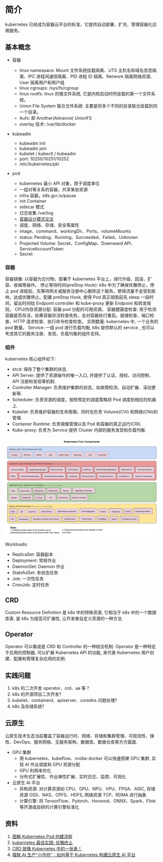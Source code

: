 # 简介
kubernetes 已经成为容器云平台的标准，它提供自动部署、扩充、管理容器化应用服务。

## 基本概念
+ 容器
    - linux namespace: Mount 文件系统挂载隔离、UTS 主机名和域名信息隔离、IPC 进程间通信隔离、PID 进程 ID 隔离、Network 隔离网络资源、User 隔离用户和用户组
    - linux cgroups: /sys/fs/cgroup
    - linux rootfs: linux 的根文件系统, 它是内核启动时所挂载的第一个文件系统。
    - Union File System 联合文件系统: 主要是将多个不同的目录联合挂载到同一个目录。
    - Aufs: 即 Another(Advance) UnionFS
    - overlay 技术: /var/lib/docker
+ kubeadm
    - kubeadm init
    - kubeadm join
    - kubelet / kubectl / kubeadm
    - port: 10250/10251/10252
    - /etc/kubernetes/pki

+ pod
    - kubernetes 最小 API 对象，原子调度单位
    - 一组对等关系的容器，共享某些资源
    - infra 容器，k8s.gcr.io/pause
    - init Container
    - sidecar 模式
    - 日志收集 /var/log
    - <a href="./pdf/design_patterns_for_container_based_distributed_system.pdf" title="容器设计模式">容器设计模式论文</a>
    - 调度、网络、存储、安全等属性
    - image、command、workingDir、Ports、volumeMounts
    - status: Pending、Running、Succeeded、Failed、Unknown
    - Projected Volume: Secret、ConfigMap、Downward API、ServiceAccountToken
    - Secret

### 容器
容器镜像: 以容器为交付物，部署于 kubernetes 平台上，进行升级、回滚、扩容、收缩等操作。
停止等待时间(preStop Hook): k8s 中为了确保优雅停止，停止 pod 进程前，先等待网关或服务注册中心删除这个服务，使得流量不会受到影响，达成优雅停止。配置 preStop Hook, 使得 Pod 真正销毁前先 sleep 一段时间，留出时间给 Endpoint controller 和 kube-proxy 更新 Endpoint 和转发规则。
CPU/内存资源分配: 容器 pod 分配的可用资源。
容器健康度检查: 用于检测容器是否存活，如果容器存活检查失败，会对容器执行重启。就绪检查、端口检查、HTTP 请求检查、执行命令检查检查。
实例数量: kubernetes 中, 一个业务的 pod 数量。
Service: 一组 pod 进行负载均衡, k8s 提供默认的 service , 也可以考虑其它的服务注册、发现、负载均衡的组件支持。


### 组件
kubernetes 核心组件如下:
- etcd: 保存了整个集群的状态.
- API Server: 提供了资源操作的唯一入口, 并提供了认证、授权、访问控制、API 注册和发现等机制.
- Controller Manager: 负责维护集群的状态，如故障检测、自动扩展、滚动更新等.
- Scheduler: 负责资源的调度，按照预定的调度策略将 Pod 调度到相应的机器上.
- Kubelet: 负责维护容器的生命周期，同时也负责 Volume(CVI) 和网络(CNI)的管理.
- Container Runtime: 负责镜像管理以及 Pod 和容器的真正运行(CRI).
- Kube-proxy: 负责为 Service 提供 Cluster 内部的服务发现和负载均衡.
<img src="./img/k8s-core-packages.png">

Workloads:
- ReplicaSet: 容器副本
- Deployment: 常规作业
- DaemonSet: Daemon 作业
- StatefulSet: 有状态任务
- Job: 一次性任务
- CronJob: 定时任务


## CRD 
Custom Resource Definition 是 k8s 中的特殊资源, 它相当于 k8s 中的一个数据库表. 是 k8s 为提高可扩展性, 让开发者自定义资源的一种方法.

## Operator
Operator 可以看成是 CRD 和 Controller 的一种结合机制. Operator 是一种特定于应用的控制器, 可以扩展 Kubernetes API 的功能, 来代表 Kubernetes 用户创建、配置和管理复杂应用的实例.

## 实践问题
1. k8s 的二次开发 operator、crd、aa 等？
2. k8s 的开源项目二次开发?
3. kubelet、containerd、apiserver、coredns 问题处理?
4. k8s 及存储系统?

## 云原生
云原生技术生态当前覆盖了容器运行时、网络、存储和集群管理、可观测性、弹性、DevOps、服务网格、无服务架构、数据库、数据仓库等方方面面.
- GPU 集群
    + 用 kubernetes、kubeflow、nvidia-docker 可以快速搭建 GPU 集群, 实现 AI 作业调度和 GPU 资源分配
    + GPU 利用率优化
    + 分布式扩展性、作业弹性扩展、实时日志、监控、可视化
- 云原生 AI 平台
    + 异构资源: 对计算资源如 CPU、GPU、NPU、VPU、FPGA、ASIC, 存储资源 OSS、NAS、CPFS、HDFS, 网络资源 TCP、RDMA 进行抽象
    + 计算引擎: 将 TensorFlow、Pytorch、Horovod、ONNX、Spark、Flink 等开源或自研的计算引擎标准化
    

## 资料
1. [图解 Kubernetes Pod 创建流程](https://www.yuque.com/baxiaoshi/tyado3/bl6lev)
2. [kubernetes 最佳实践: 优雅终止](https://imroc.cc/post/202106/graceful-shutdown/)
3. [CRD 就像 Kubernetes 中的一张表！](https://zhuanlan.zhihu.com/p/260797410)
4. [摆脱 AI 生产“小作坊”：如何基于 Kubernetes 构建云原生 AI 平台](https://developer.aliyun.com/article/890115)
